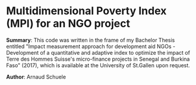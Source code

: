 # Multidimensional Poverty Index (MPI) for an NGO project

**Summary**: This code was written in the frame of my Bachelor Thesis entitled "Impact measurement approach for development aid NGOs - Development of a quantitative and adaptive index to optimize the impact of Terre des Hommes Suisse's micro-finance projects in Senegal and Burkina Faso" (2017), which is available at the University of St.Gallen upon request.

**Author**: Arnaud Schuele
